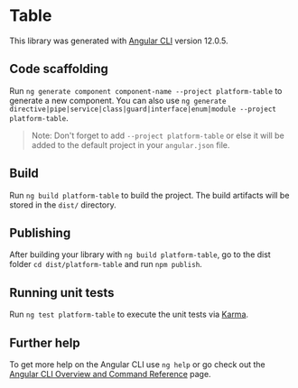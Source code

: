 # Table

This library was generated with [Angular CLI](https://github.com/angular/angular-cli) version 12.0.5.

## Code scaffolding

Run `ng generate component component-name --project platform-table` to generate a new component. You can also use `ng generate directive|pipe|service|class|guard|interface|enum|module --project platform-table`.
> Note: Don't forget to add `--project platform-table` or else it will be added to the default project in your `angular.json` file. 

## Build

Run `ng build platform-table` to build the project. The build artifacts will be stored in the `dist/` directory.

## Publishing

After building your library with `ng build platform-table`, go to the dist folder `cd dist/platform-table` and run `npm publish`.

## Running unit tests

Run `ng test platform-table` to execute the unit tests via [Karma](https://karma-runner.github.io).

## Further help

To get more help on the Angular CLI use `ng help` or go check out the [Angular CLI Overview and Command Reference](https://angular.io/cli) page.
